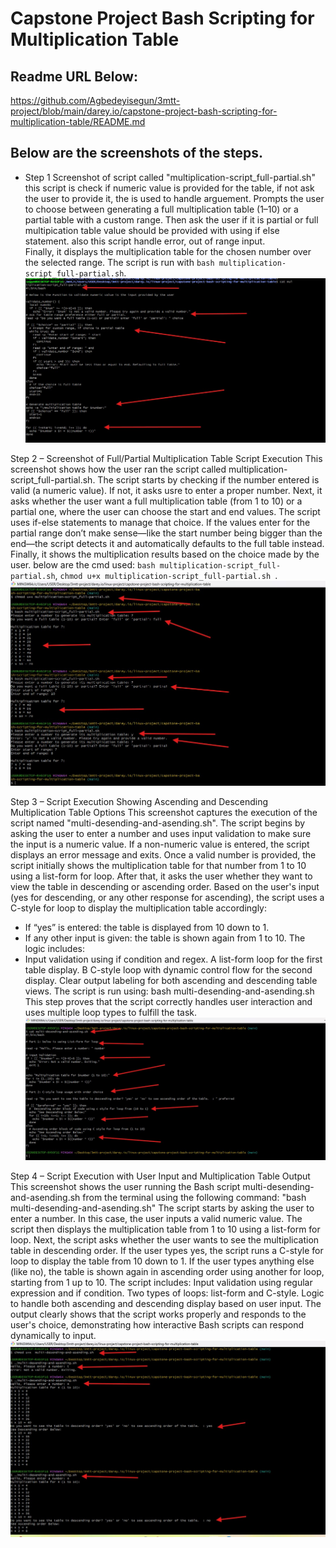 #   Capstone Project Bash Scripting for Multiplication Table 


## Readme URL Below: 

https://github.com/Agbedeyisegun/3mtt-project/blob/main/darey.io/capstone-project-bash-scripting-for-multiplication-table/README.md


## Below are the screenshots of the steps.


- Step 1 
Screenshot of script called "multiplication-script_full-partial.sh" this script is check if numeric value is provided for the table, if not ask the user to provide it, the is used to handle arguement. 
Prompts the user to choose between generating a full multiplication table (1–10) or a partial table with a custom range.
Then ask the user if it is partial or full multipication table value should be provided with using if else statement. also this script handle error, out of range input.  
Finally, it displays the multiplication table for the chosen number over the selected range.
The script is run with `bash multiplication-script_full-partial.sh`.
![multiplication table script](img/step1-multi-full-partial-c-style.jpg)



Step 2 – Screenshot of Full/Partial Multiplication Table Script Execution
This screenshot shows how the user ran the script called multiplication-script_full-partial.sh. The script starts by checking if the number entered is valid (a numeric value). If not, it asks usre to enter a proper number.
Next, it asks whether the user want a full multiplication table (from 1 to 10) or a partial one, where the user can choose the start and end values. The script uses if-else statements to manage that choice.
If the values enter for the partial range don’t make sense—like the start number being bigger than the end—the script detects it and automatically defaults to the full table instead. Finally, it shows the multiplication results based on the choice made by the user.
below are the cmd used:
`bash multiplication-script_full-partial.sh`, `chmod u+x multiplication-script_full-partial.sh
`.
![multiplication table script test](img/step2-chmod-full-partial-output-invalid-output.jpg)





Step 3 – Script Execution Showing Ascending and Descending Multiplication Table Options
This screenshot captures the execution of the script named "multi-desending-and-asending.sh". The script begins by asking the user to enter a number and uses input validation to make sure the input is a numeric value. If a non-numeric value is entered, the script displays an error message and exits.
Once a valid number is provided, the script initially shows the multiplication table for that number from 1 to 10 using a list-form for loop.
After that, it asks the user whether they want to view the table in descending or ascending order. Based on the user's input (yes for descending, or any other response for ascending), the script uses a C-style for loop to display the multiplication table accordingly:
- If “yes” is entered: the table is displayed from 10 down to 1.
- If any other input is given: the table is shown again from 1 to 10.
The logic includes:
- Input validation using if condition and regex.
A list-form loop for the first table display.
B C-style loop with dynamic control flow for the second display.
Clear output labeling for both ascending and descending table views.
The script is run using:
bash multi-desending-and-asending.sh
This step proves that the script correctly handles user interaction and uses multiple loop types to fulfill the task.
![multiplication table ascending and desending script](img/step3-cat-desending-ascending-output-invalid-output-listStyle-Cstyle.jpg)




Step 4 – Script Execution with User Input and Multiplication Table Output
This screenshot shows the user running the Bash script multi-desending-and-asending.sh from the terminal using the following command:
"bash multi-desending-and-asending.sh"
The script starts by asking the user to enter a number. In this case, the user inputs a valid numeric value. The script then displays the multiplication table from 1 to 10 using a list-form for loop.
Next, the script asks whether the user wants to see the multiplication table in descending order. If the user types yes, the script runs a C-style for loop to display the table from 10 down to 1. If the user types anything else (like no), the table is shown again in ascending order using another for loop, starting from 1 up to 10.
The script includes:
Input validation using regular expression and if condition.
Two types of loops: list-form and C-style.
Logic to handle both ascending and descending display based on user input.
The output clearly shows that the script works properly and responds to the user's choice, demonstrating how interactive Bash scripts can respond dynamically to input.
![multiplication table ascending and desending script testing](img/step4-chmod-desending-ascending-output-invalid-input-listStyle-Cstyle-display.jpg)
